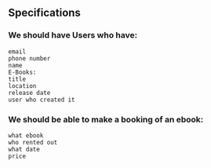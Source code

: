 ## Specifications

### We should have Users who have:
```
email
phone number
name
E-Books:
title
location
release date
user who created it
```
### We should be able to make a booking of an ebook:
```
what ebook
who rented out
what date
price
```
